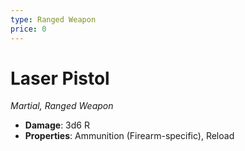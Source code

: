 ```yaml
---
type: Ranged Weapon
price: 0
---
```

# Laser Pistol

*Martial, Ranged Weapon*

- **Damage**: 3d6 R
- **Properties**: Ammunition (Firearm-specific), Reload


